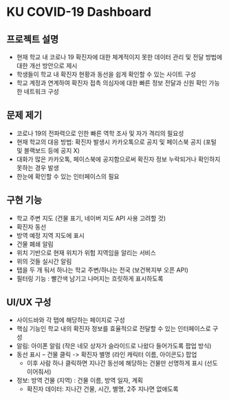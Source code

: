 # KU COVID-19 Dashboard

## 프로젝트 설명

- 현재 학교 내 코로나 19 확진자에 대한 체계적이지 못한 데이터 관리 및 전달 방법에 대한 개선 방안으로 제시
- 학생들이 학교 내 확진자 현황과 동선을 쉽게 확인할 수 있는 사이트 구성
- 학교 계정과 연계하여 확진자 접촉 의심자에 대한 빠른 정보 전달과 신원 확인 가능한 네트워크 구성

## 문제 제기

- 코로나 19의 전파력으로 인한 빠른 역학 조사 및 자가 격리의 필요성
- 현재 학교의 대응 방법: 확진자 발생시 카카오톡으로 공지 및 페이스북 공지 (포털 및 블랙보드 등에 공지 X)
- 대화가 많은 카카오톡, 페이스북에 공지함으로써 확진자 정보 누락되거나 확인하지 못하는 경우 발생
- 한눈에 확인할 수 있는 인터페이스의 필요

## 구현 기능

- 학교 주변 지도 (건물 표기, 네이버 지도 API 사용 고려할 것)
- 확진자 동선
- 방역 예정 지역 지도에 표시
- 건물 폐쇄 알림
- 위치 기반으로 현재 위치가 위험 지역임을 알리는 서비스
- 위의 것들 실시간 알림
- 탭을 두 개 둬서 하나는 학교 주변/하나는 전국 (보건복지부 오픈 API)
- 필터링 기능 : 빨간색 남기고 나머지는 흐릿하게 표시하도록

## UI/UX 구성

- 사이드바와 각 탭에 해당하는 페이지로 구성
- 핵심 기능인 학교 내의 확진자 정보를 효율적으로 전달할 수 있는 인터페이스로 구성
- 알림: 아이폰 알림 (작은 네모 상자가 슬라이드로 나왔다 들어가도록 팝업 방식)
- 동선 표시 – 건물 클릭 -> 확진자 별명 (라인 캐릭터 이름, 아이콘도) 팝업
    - 이후 사람 하나 클릭하면 지나간 동선에 해당하는 건물만 선명하게 표시 (선도 이어줘서)
- 정보: 방역 건물 (지역) : 건물 이름, 방역 일자, 계획
    - 확진자 데이터: 지나간 건물, 시간, 별명, 2주 지나면 없애도록